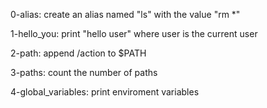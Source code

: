 0-alias:
    create an alias named "ls" with the
    value "rm *"

1-hello_you:
    print "hello user" where user is the 
    current user

2-path:
    append /action to $PATH

3-paths:
    count the number of paths

4-global_variables:
    print enviroment variables
